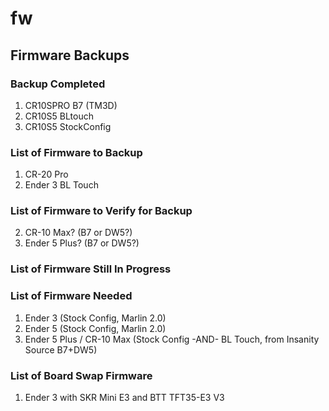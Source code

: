 # fw
## Firmware Backups

### Backup Completed
1) CR10SPRO B7 (TM3D)
2) CR10S5 BLtouch
3) CR10S5 StockConfig


### List of Firmware to Backup
1) CR-20 Pro
2) Ender 3 BL Touch


### List of Firmware to Verify for Backup
2) CR-10 Max? (B7 or DW5?)
3) Ender 5 Plus? (B7 or DW5?)

### List of Firmware Still In Progress

### List of Firmware Needed
1) Ender 3 (Stock Config, Marlin 2.0)
2) Ender 5 (Stock Config, Marlin 2.0)
3) Ender 5 Plus / CR-10 Max (Stock Config -AND- BL Touch, from Insanity Source B7+DW5)

### List of Board Swap Firmware
1) Ender 3 with SKR Mini E3 and BTT TFT35-E3 V3
